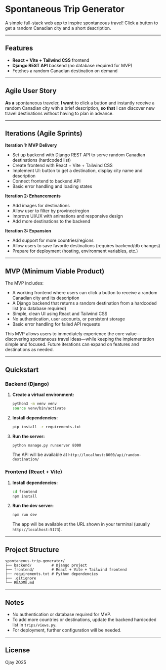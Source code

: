 # Spontaneous Trip Generator

A simple full-stack web app to inspire spontaneous travel! Click a button to get a random Canadian city and a short description.

---

## Features
- **React + Vite + Tailwind CSS** frontend
- **Django REST API** backend (no database required for MVP)
- Fetches a random Canadian destination on demand

---

## Agile User Story

**As a** spontaneous traveler,
**I want** to click a button and instantly receive a random Canadian city with a brief description,
**so that** I can discover new travel destinations without having to plan in advance.

---

## Iterations (Agile Sprints)

**Iteration 1: MVP Delivery**
- Set up backend with Django REST API to serve random Canadian destinations (hardcoded list)
- Create frontend with React + Vite + Tailwind CSS
- Implement UI: button to get a destination, display city name and description
- Connect frontend to backend API
- Basic error handling and loading states

**Iteration 2: Enhancements**
- Add images for destinations
- Allow user to filter by province/region
- Improve UI/UX with animations and responsive design
- Add more destinations to the backend

**Iteration 3: Expansion**
- Add support for more countries/regions
- Allow users to save favorite destinations (requires backend/db changes)
- Prepare for deployment (hosting, environment variables, etc.)

---

## MVP (Minimum Viable Product)

The MVP includes:
- A working frontend where users can click a button to receive a random Canadian city and its description
- A Django backend that returns a random destination from a hardcoded list (no database required)
- Simple, clean UI using React and Tailwind CSS
- No authentication, user accounts, or persistent storage
- Basic error handling for failed API requests

This MVP allows users to immediately experience the core value—discovering spontaneous travel ideas—while keeping the implementation simple and focused. Future iterations can expand on features and destinations as needed.

---

## Quickstart

### Backend (Django)
1. **Create a virtual environment:**
   ```bash
   python3 -m venv venv
   source venv/bin/activate
   ```
2. **Install dependencies:**
   ```bash
   pip install -r requirements.txt
   ```
3. **Run the server:**
   ```bash
   python manage.py runserver 8000
   ```
   The API will be available at `http://localhost:8000/api/random-destination/`

### Frontend (React + Vite)
1. **Install dependencies:**
   ```bash
   cd frontend
   npm install
   ```
2. **Run the dev server:**
   ```bash
   npm run dev
   ```
   The app will be available at the URL shown in your terminal (usually `http://localhost:5173`).

---

## Project Structure
```
spontaneous-trip-generator/
├── backend/         # Django project
├── frontend/        # React + Vite + Tailwind frontend
├── requirements.txt # Python dependencies
├── .gitignore
└── README.md
```

---

## Notes
- No authentication or database required for MVP.
- To add more countries or destinations, update the backend hardcoded list in `trips/views.py`.
- For deployment, further configuration will be needed.

---

## License
Ojay 2025